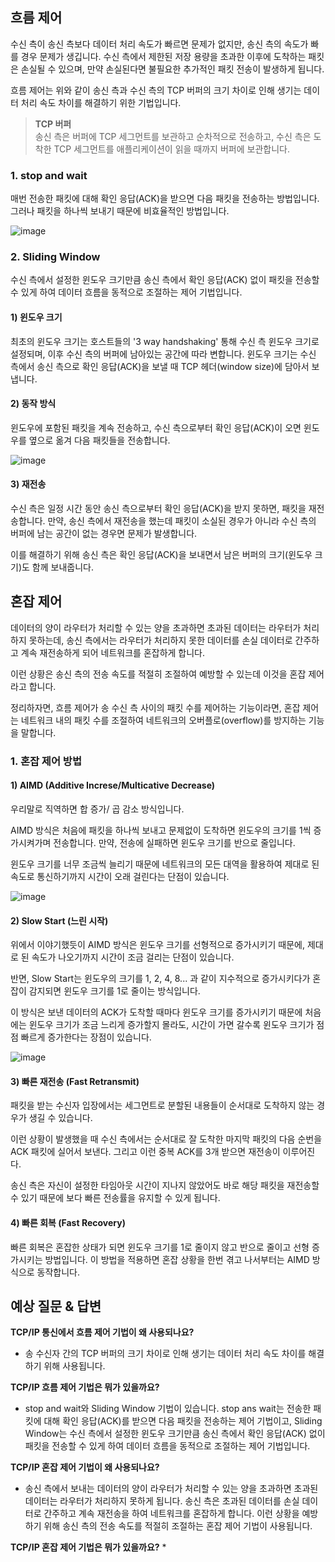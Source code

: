 ## 흐름 제어
수신 측이 송신 측보다 데이터 처리 속도가 빠르면 문제가 없지만, 송신 측의 속도가 빠를 경우 문제가 생깁니다. 수신 측에서 제한된 저장 용량을 초과한 이후에 도착하는 패킷은 손실될 수 있으며, 만약 손실된다면 불필요한 추가적인 패킷 전송이 발생하게 됩니다.

흐름 제어는 위와 같이 송신 측과 수신 측의 TCP 버퍼의 크기 차이로 인해 생기는 데이터 처리 속도 차이를 해결하기 위한 기법입니다.


>**TCP 버퍼**  
>송신 측은 버퍼에 TCP 세그먼트를 보관하고 순차적으로 전송하고, 수신 측은 도착한 TCP 세그먼트를 애플리케이션이 읽을 때까지 버퍼에 보관합니다.

### 1. stop and wait
매번 전송한 패킷에 대해 확인 응답(ACK)을 받으면 다음 패킷을 전송하는 방법입니다. 그러나 패킷을 하나씩 보내기 때문에 비효율적인 방법입니다.

![image](https://user-images.githubusercontent.com/55661631/142199724-c7603cf1-b2ee-496e-8f54-f7c2755f4f8a.png)

### 2. Sliding Window
수신 측에서 설정한 윈도우 크기만큼 송신 측에서 확인 응답(ACK) 없이 패킷을 전송할 수 있게 하여 데이터 흐름을 동적으로 조절하는 제어 기법입니다.

#### 1) 윈도우 크기  
최초의 윈도우 크기는 호스트들의 '3 way handshaking' 통해 수신 측 윈도우 크기로 설정되며, 이후 수신 측의 버퍼에 남아있는 공간에 따라 변합니다. 윈도우 크기는 수신 측에서 송신 측으로 확인 응답(ACK)을 보낼 때 TCP 헤더(window size)에 담아서 보냅니다.

#### 2) 동작 방식  
윈도우에 포함된 패킷을 계속 전송하고, 수신 측으로부터 확인 응답(ACK)이 오면 윈도우를 옆으로 옮겨 다음 패킷들을 전송합니다.

![image](https://user-images.githubusercontent.com/55661631/142199861-6f8ce7a4-6414-45f9-b80d-529f618a52b1.png)


#### 3) 재전송
수신 측은 일정 시간 동안 송신 측으로부터 확인 응답(ACK)을 받지 못하면, 패킷을 재전송합니다. 만약, 송신 측에서 재전송을 했는데 패킷이 소실된 경우가 아니라 수신 측의 버퍼에 남는 공간이 없는 경우면 문제가 발생합니다. 

이를 해결하기 위해 송신 측은 확인 응답(ACK)을 보내면서 남은 버퍼의 크기(윈도우 크기)도 함께 보내줍니다.

## 혼잡 제어
데이터의 양이 라우터가 처리할 수 있는 양을 초과하면 초과된 데이터는 라우터가 처리하지 못하는데, 송신 측에서는 라우터가 처리하지 못한 데이터를 손실 데이터로 간주하고 계속 재전송하게 되어 네트워크를 혼잡하게 합니다.

이런 상황은 송신 측의 전송 속도를 적절히 조절하여 예방할 수 있는데 이것을 혼잡 제어라고 합니다.

정리하자면,  흐름 제어가 송 수신 측 사이의 패킷 수를 제어하는 기능이라면,  혼잡 제어는 네트워크 내의 패킷 수를 조절하여 네트워크의 오버플로(overflow)를 방지하는 기능을 말합니다.

### 1. 혼잡 제어 방법

#### 1) AIMD (Additive Increse/Multicative Decrease)
우리말로 직역하면 합 증가/ 곱 감소 방식입니다.

AIMD 방식은 처음에 패킷을 하나씩 보내고 문제없이 도착하면 윈도우의 크기를 1씩 증가시켜가며 전송합니다. 만약, 전송에 실패하면 윈도우 크기를 반으로 줄입니다.

윈도우 크기를 너무 조금씩 늘리기 때문에 네트워크의 모든 대역을 활용하여 제대로 된 속도로 통신하기까지 시간이 오래 걸린다는 단점이 있습니다.

![image](https://user-images.githubusercontent.com/55661631/142199977-5a17e247-3491-4998-91aa-ebbf9a2e5825.png)

#### 2) Slow Start (느린 시작)
위에서 이야기했듯이 AIMD 방식은 윈도우 크기를 선형적으로 증가시키기 때문에, 제대로 된 속도가 나오기까지 시간이 조금 걸리는 단점이 있습니다.

반면, Slow Start는 윈도우의 크기를 1, 2, 4, 8... 과 같이 지수적으로 증가시키다가 혼잡이 감지되면 윈도우 크기를 1로 줄이는 방식입니다.

이 방식은 보낸 데이터의 ACK가 도착할 때마다 윈도우 크기를 증가시키기 때문에 처음에는 윈도우 크기가 조금 느리게 증가할지 몰라도, 시간이 가면 갈수록 윈도우 크기가 점점 빠르게 증가한다는 장점이 있습니다.

![image](https://user-images.githubusercontent.com/55661631/142200065-33e80a12-196e-4ece-9f37-79ae4f6165ce.png)


#### 3) 빠른 재전송 (Fast Retransmit)
패킷을 받는 수신자 입장에서는 세그먼트로 분할된 내용들이 순서대로 도착하지 않는 경우가 생길 수 있습니다.

이런 상황이 발생했을 때 수신 측에서는 순서대로 잘 도착한 마지막 패킷의 다음 순번을 ACK 패킷에 실어서 보낸다. 그리고 이런 중복 ACK를 3개 받으면 재전송이 이루어진다.

송신 측은 자신이 설정한 타임아웃 시간이 지나지 않았어도 바로 해당 패킷을 재전송할 수 있기 때문에 보다 빠른 전송률을 유지할 수 있게 됩니다.

#### 4) 빠른 회복 (Fast Recovery)
빠른 회복은 혼잡한 상태가 되면 윈도우 크기를 1로 줄이지 않고 반으로 줄이고 선형 증가시키는 방법입니다. 이 방법을 적용하면 혼잡 상황을 한번 겪고 나서부터는 AIMD 방식으로 동작합니다.

## 예상 질문 & 답변
**TCP/IP 통신에서 흐름 제어 기법이 왜 사용되나요?**
* 송 수신자 간의 TCP 버퍼의 크기 차이로 인해 생기는 데이터 처리 속도 차이를 해결하기 위해 사용됩니다.

**TCP/IP 흐름 제어 기법은 뭐가 있을까요?**
* stop and wait와 Sliding Window 기법이 있습니다. stop ans wait는 전송한 패킷에 대해 확인 응답(ACK)를 받으면 다음 패킷을 전송하는 제어 기법이고, Sliding Window는 수신 측에서 설정한 윈도우 크기만큼 송신 측에서 확인 응답(ACK) 없이 패킷을 전송할 수 있게 하여 데이터 흐름을 동적으로 조절하는 제어 기법입니다. 

**TCP/IP 혼잡 제어 기법이 왜 사용되나요?**
* 송신 측에서 보내는 데이터의 양이 라우터가 처리할 수 있는 양을 초과하면 초과된 데이터는 라우터가 처리하지 못하게 됩니다. 송신 측은 초과된 데이터를 손실 데이터로 간주하고 계속 재전송을 하여 네트워크를 혼잡하게 합니다. 이런 상황을 예방하기 위해 송신 측의 전송 속도를 적절히 조절하는 혼잡 제어 기법이 사용됩니다.

**TCP/IP 혼잡 제어 기법은 뭐가 있을까요?**
* 

